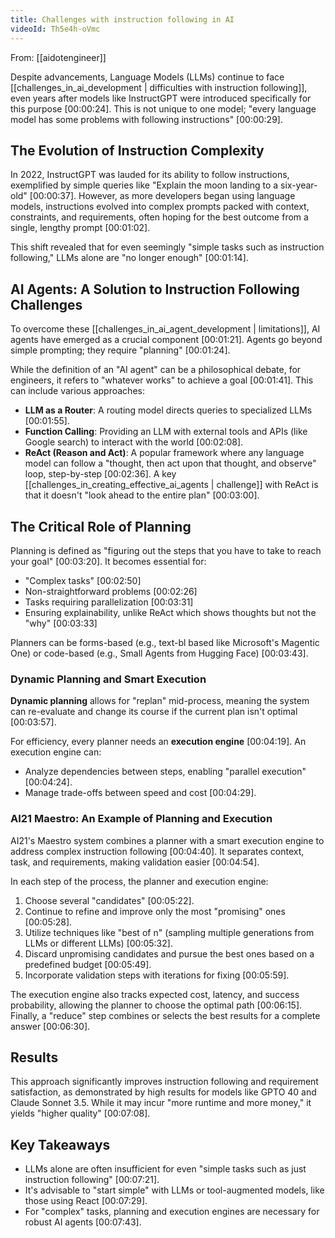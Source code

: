 ```yaml
---
title: Challenges with instruction following in AI
videoId: Th5e4h-oVmc
---
```


From: [[aidotengineer]] <br/> 

Despite advancements, Language Models (LLMs) continue to face [[challenges_in_ai_development | difficulties with instruction following]], even years after models like InstructGPT were introduced specifically for this purpose <a class="yt-timestamp" data-t="00:00:24">[00:00:24]</a>. This is not unique to one model; "every language model has some problems with following instructions" <a class="yt-timestamp" data-t="00:00:29">[00:00:29]</a>.

## The Evolution of Instruction Complexity
In 2022, InstructGPT was lauded for its ability to follow instructions, exemplified by simple queries like "Explain the moon landing to a six-year-old" <a class="yt-timestamp" data-t="00:00:37">[00:00:37]</a>. However, as more developers began using language models, instructions evolved into complex prompts packed with context, constraints, and requirements, often hoping for the best outcome from a single, lengthy prompt <a class="yt-timestamp" data-t="00:01:02">[00:01:02]</a>.

This shift revealed that for even seemingly "simple tasks such as instruction following," LLMs alone are "no longer enough" <a class="yt-timestamp" data-t="00:01:14">[00:01:14]</a>.

## AI Agents: A Solution to Instruction Following Challenges
To overcome these [[challenges_in_ai_agent_development | limitations]], AI agents have emerged as a crucial component <a class="yt-timestamp" data-t="00:01:21">[00:01:21]</a>. Agents go beyond simple prompting; they require "planning" <a class="yt-timestamp" data-t="00:01:24">[00:01:24]</a>.

While the definition of an "AI agent" can be a philosophical debate, for engineers, it refers to "whatever works" to achieve a goal <a class="yt-timestamp" data-t="00:01:41">[00:01:41]</a>. This can include various approaches:
*   **LLM as a Router**: A routing model directs queries to specialized LLMs <a class="yt-timestamp" data-t="00:01:55">[00:01:55]</a>.
*   **Function Calling**: Providing an LLM with external tools and APIs (like Google search) to interact with the world <a class="yt-timestamp" data-t="00:02:08">[00:02:08]</a>.
*   **ReAct (Reason and Act)**: A popular framework where any language model can follow a "thought, then act upon that thought, and observe" loop, step-by-step <a class="yt-timestamp" data-t="00:02:36">[00:02:36]</a>. A key [[challenges_in_creating_effective_ai_agents | challenge]] with ReAct is that it doesn't "look ahead to the entire plan" <a class="yt-timestamp" data-t="00:03:00">[00:03:00]</a>.

## The Critical Role of Planning
Planning is defined as "figuring out the steps that you have to take to reach your goal" <a class="yt-timestamp" data-t="00:03:20">[00:03:20]</a>. It becomes essential for:
*   "Complex tasks" <a class="yt-timestamp" data-t="00:02:50">[00:02:50]</a>
*   Non-straightforward problems <a class="yt-timestamp" data-t="00:02:26">[00:02:26]</a>
*   Tasks requiring parallelization <a class="yt-timestamp" data-t="00:03:31">[00:03:31]</a>
*   Ensuring explainability, unlike ReAct which shows thoughts but not the "why" <a class="yt-timestamp" data-t="00:03:33">[00:03:33]</a>

Planners can be forms-based (e.g., text-bl based like Microsoft's Magentic One) or code-based (e.g., Small Agents from Hugging Face) <a class="yt-timestamp" data-t="00:03:43">[00:03:43]</a>.

### Dynamic Planning and Smart Execution
**Dynamic planning** allows for "replan" mid-process, meaning the system can re-evaluate and change its course if the current plan isn't optimal <a class="yt-timestamp" data-t="00:03:57">[00:03:57]</a>.

For efficiency, every planner needs an **execution engine** <a class="yt-timestamp" data-t="00:04:19">[00:04:19]</a>. An execution engine can:
*   Analyze dependencies between steps, enabling "parallel execution" <a class="yt-timestamp" data-t="00:04:24">[00:04:24]</a>.
*   Manage trade-offs between speed and cost <a class="yt-timestamp" data-t="00:04:29">[00:04:29]</a>.

### AI21 Maestro: An Example of Planning and Execution
AI21's Maestro system combines a planner with a smart execution engine to address complex instruction following <a class="yt-timestamp" data-t="00:04:40">[00:04:40]</a>. It separates context, task, and requirements, making validation easier <a class="yt-timestamp" data-t="00:04:54">[00:04:54]</a>.

In each step of the process, the planner and execution engine:
1.  Choose several "candidates" <a class="yt-timestamp" data-t="00:05:22">[00:05:22]</a>.
2.  Continue to refine and improve only the most "promising" ones <a class="yt-timestamp" data-t="00:05:28">[00:05:28]</a>.
3.  Utilize techniques like "best of n" (sampling multiple generations from LLMs or different LLMs) <a class="yt-timestamp" data-t="00:05:32">[00:05:32]</a>.
4.  Discard unpromising candidates and pursue the best ones based on a predefined budget <a class="yt-timestamp" data-t="00:05:49">[00:05:49]</a>.
5.  Incorporate validation steps with iterations for fixing <a class="yt-timestamp" data-t="00:05:59">[00:05:59]</a>.

The execution engine also tracks expected cost, latency, and success probability, allowing the planner to choose the optimal path <a class="yt-timestamp" data-t="00:06:15">[00:06:15]</a>. Finally, a "reduce" step combines or selects the best results for a complete answer <a class="yt-timestamp" data-t="00:06:30">[00:06:30]</a>.

## Results
This approach significantly improves instruction following and requirement satisfaction, as demonstrated by high results for models like GPTO 40 and Claude Sonnet 3.5. While it may incur "more runtime and more money," it yields "higher quality" <a class="yt-timestamp" data-t="00:07:08">[00:07:08]</a>.

## Key Takeaways
*   LLMs alone are often insufficient for even "simple tasks such as just instruction following" <a class="yt-timestamp" data-t="00:07:21">[00:07:21]</a>.
*   It's advisable to "start simple" with LLMs or tool-augmented models, like those using React <a class="yt-timestamp" data-t="00:07:29">[00:07:29]</a>.
*   For "complex" tasks, planning and execution engines are necessary for robust AI agents <a class="yt-timestamp" data-t="00:07:43">[00:07:43]</a>.